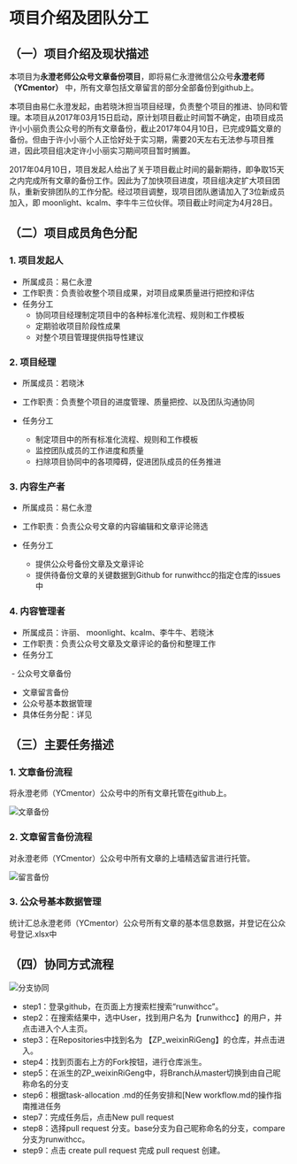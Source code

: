 # 项目介绍及团队分工

## （一）项目介绍及现状描述

本项目为**永澄老师公众号文章备份项目**，即将易仁永澄微信公众号**永澄老师（YCmentor）** 中，所有文章包括文章留言的部分全部备份到github上。

本项目由易仁永澄发起，由若晓沐担当项目经理，负责整个项目的推进、协同和管理。本项目从2017年03月15日启动，原计划项目截止时间暂不确定，由项目成员许小小丽负责公众号的所有文章备份，截止2017年04月10日，已完成9篇文章的备份。但由于许小小丽个人正恰好处于实习期，需要20天左右无法参与项目推进，因此项目组决定许小小丽实习期间项目暂时搁置。

2017年04月10日，项目发起人给出了关于项目截止时间的最新期待，即争取15天之内完成所有文章的备份工作。因此为了加快项目进度，项目组决定扩大项目团队，重新安排团队的工作分配。经过项目调整，现项目团队邀请加入了3位新成员加入，即 moonlight、kcalm、李牛牛三位伙伴。项目截止时间定为4月28日。

## （二）项目成员角色分配

### 1. 项目发起人

- 所属成员：易仁永澄
- 工作职责：负责验收整个项目成果，对项目成果质量进行把控和评估
- 任务分工
  - 协同项目经理制定项目中的各种标准化流程、规则和工作模板
  - 定期验收项目阶段性成果
  - 对整个项目管理提供指导性建议


### 2. 项目经理

- 所属成员：若晓沐

- 工作职责：负责整个项目的进度管理、质量把控、以及团队沟通协同

- 任务分工

  - 制定项目中的所有标准化流程、规则和工作模板
  - 监控团队成员的工作进度和质量
  - 扫除项目协同中的各项障碍，促进团队成员的任务推进


### 3. 内容生产者

- 所属成员：易仁永澄
- 工作职责：负责公众号文章的内容编辑和文章评论筛选
- 任务分工

  - 提供公众号备份文章及文章评论
  - 提供待备份文章的关键数据到Github for runwithcc的指定仓库的issues中


### 4. 内容管理者

- 所属成员：许丽、 moonlight、kcalm、李牛牛、若晓沐
- 工作职责：负责公众号文章及文章评论的备份和整理工作
- 任务分工

  - 公众号文章备份
  - 文章留言备份
  - 公众号基本数据管理
- 具体任务分配：详见
  

## （三）主要任务描述

### 1. 文章备份流程
将永澄老师（YCmentor）公众号中的所有文章托管在github上。

![文章备份](https://raw.githubusercontent.com/ruoxiaomu/IPIC/master/flowsheet/article-backups.png)


### 2. 文章留言备份流程
对永澄老师（YCmentor）公众号中所有文章的上墙精选留言进行托管。

![留言备份](https://github.com/ruoxiaomu/IPIC/blob/master/flowsheet/message-backups%20.png)

### 3. 公众号基本数据管理
统计汇总永澄老师（YCmentor）公众号所有文章的基本信息数据，并登记在公众号登记.xlsx中

## （四）协同方式流程

![分支协同](https://raw.githubusercontent.com/ruoxiaomu/IPIC/master/flowsheet/github-workflow-2.png)

- step1：登录github，在页面上方搜索栏搜索“runwithcc”。
- step2：在搜索结果中，选中User，找到用户名为【runwithcc】的用户，并点击进入个人主页。
- step3：在Repositories中找到名为 【ZP_weixinRiGeng】的仓库，并点击进入。
- step4：找到页面右上方的Fork按钮，进行仓库派生。
- step5：在派生的ZP_weixinRiGeng中，将Branch从master切换到由自己昵称命名的分支
- step6：根据task-allocation .md的任务安排和[New workflow.md的操作指南推进任务
- step7：完成任务后，点击New pull request
- step8：选择pull request 分支。base分支为自己昵称命名的分支，compare分支为runwithcc。
- step9：点击 create pull request 完成 pull request 创建。

